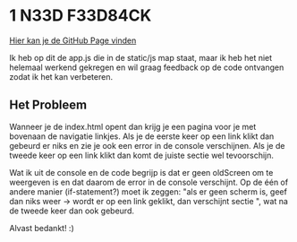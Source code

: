 # 1 N33D F33D84CK

[Hier kan je de GitHub Page vinden](https://mimaaa.github.io/index.html)

Ik heb op dit de app.js die in de static/js map staat, maar ik heb het niet helemaal werkend gekregen en wil graag feedback op de code ontvangen zodat ik het kan verbeteren.

## Het Probleem

Wanneer je de index.html opent dan krijg je een pagina voor je met bovenaan de navigatie linkjes. Als je de eerste keer op een link klikt dan gebeurd er niks en zie je ook een error in de console verschijnen. Als je de tweede keer op een link klikt dan komt de juiste sectie wel tevoorschijn.

Wat ik uit de console en de code begrijp is dat er geen oldScreen om te weergeven is en dat daarom de error in de console verschijnt. Op de één of andere manier (if-statement?) moet ik zeggen: "als er geen scherm is, geef dan niks weer -> wordt er op een link geklikt, dan verschijnt sectie <blabla>", wat na de tweede keer dan ook gebeurd.

Alvast bedankt! :)
